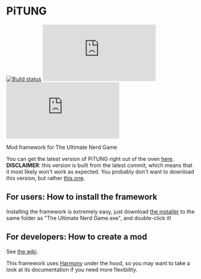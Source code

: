 # PiTUNG
[![Build status](https://ci.appveyor.com/api/projects/status/9v5a2adge9t2ysxa?svg=true)](https://ci.appveyor.com/project/pipe01/pitung)
[![PiTUNG installs](http://pipe0481.heliohost.org/pitung/getimg.php?img=installs)](http://www.pipe0481.heliohost.org/pitung/Installer.exe)
[![Latest version](http://pipe0481.heliohost.org/pitung/getimg.php?img=version)](https://github.com/pipe01/PiTUNG/releases/latest)

Mod framework for The Ultimate Nerd Game

You can get the latest version of PiTUNG right out of the oven [here](https://ci.appveyor.com/api/projects/pipe01/pitung/artifacts/bin%2FDebug%2FPiTung%20Bootstrap.dll). **DISCLAIMER**: this version is built from the latest commit, which means that it most likely won't work as expected. You probably don't want to download this version, but rather [this one](https://github.com/pipe01/PiTUNG/releases/latest).

## For users: How to install the framework

Installing the framework is extremely easy, just download [the installer](http://www.pipe0481.heliohost.org/pitung/Installer.exe) to the same folder as "The Ultimate Nerd Game.exe", and double-click it!

## For developers: How to create a mod

See [the wiki](../../wiki/Quickstart).

This framework uses [Harmony](https://github.com/pardeike/Harmony) under the hood, so you may want to take a look at its documentation if you need more flexibility.
